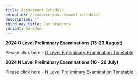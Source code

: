 ```yaml
---
title: Assessment Schedule
permalink: /resources/assessment-schedule/
description: ""
third_nav_title: For Students
variant: markdown
---
```

**2024 O Level Preliminary Examinations (13-23 August)**

Please click here - [O Level Preliminary Examination Timetable](/files/2024_O_Level_Preliminary_Examination_Timetable.pdf)

**2024 N Level Preliminary Examinations (16 - 29 July)**

Please click here - [N Level Preliminary Examination Timetable](/files/2024_N_Level_Preliminary_Examination_Timetable.pdf)